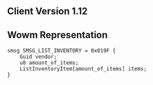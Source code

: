 ## Client Version 1.12

## Wowm Representation
```rust,ignore
smsg SMSG_LIST_INVENTORY = 0x019F {
    Guid vendor;    
    u8 amount_of_items;    
    ListInventoryItem[amount_of_items] items;    
}

```
